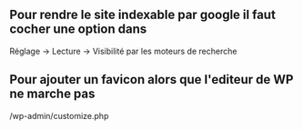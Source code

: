 
## Pour rendre le site indexable par google il faut cocher une option dans 

Réglage -> Lecture -> Visibilité par les moteurs de recherche

## Pour ajouter un favicon alors que l'editeur de WP ne marche pas 

/wp-admin/customize.php

